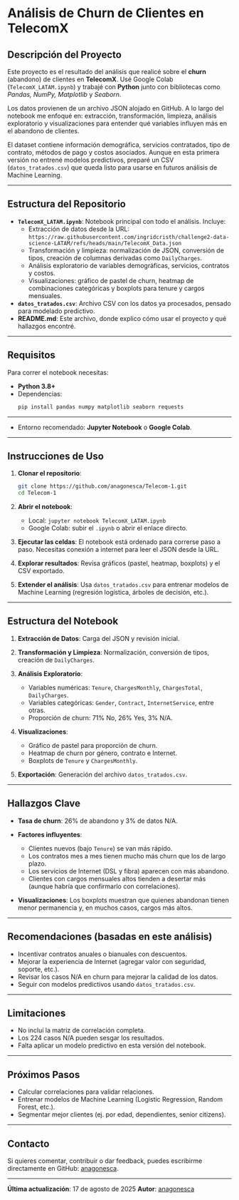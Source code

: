 # Análisis de Churn de Clientes en TelecomX

## Descripción del Proyecto
Este proyecto es el resultado del análisis que realicé sobre el **churn** (abandono) de clientes en **TelecomX**. Usé Google Colab (`TelecomX_LATAM.ipynb`) y trabajé con **Python** junto con bibliotecas como *Pandas, NumPy, Matplotlib* y *Seaborn*.  

Los datos provienen de un archivo JSON alojado en GitHub. A lo largo del notebook me enfoqué en: extracción, transformación, limpieza, análisis exploratorio y visualizaciones para entender qué variables influyen más en el abandono de clientes.  

El dataset contiene información demográfica, servicios contratados, tipo de contrato, métodos de pago y costos asociados. Aunque en esta primera versión no entrené modelos predictivos, preparé un CSV (`datos_tratados.csv`) que queda listo para usarse en futuros análisis de Machine Learning.  

---

## Estructura del Repositorio
- **`TelecomX_LATAM.ipynb`**: Notebook principal con todo el análisis. Incluye:
  - Extracción de datos desde la URL:  
    `https://raw.githubusercontent.com/ingridcristh/challenge2-data-science-LATAM/refs/heads/main/TelecomX_Data.json`
  - Transformación y limpieza: normalización de JSON, conversión de tipos, creación de columnas derivadas como `DailyCharges`.  
  - Análisis exploratorio de variables demográficas, servicios, contratos y costos.  
  - Visualizaciones: gráfico de pastel de churn, heatmap de combinaciones categóricas y boxplots para tenure y cargos mensuales.  
- **`datos_tratados.csv`**: Archivo CSV con los datos ya procesados, pensado para modelado predictivo.  
- **README.md**: Este archivo, donde explico cómo usar el proyecto y qué hallazgos encontré.  

---

## Requisitos
Para correr el notebook necesitas:  

- **Python 3.8+**  
- Dependencias:  
  ```bash
  pip install pandas numpy matplotlib seaborn requests

---
* Entorno recomendado: **Jupyter Notebook** o **Google Colab**.

---

## Instrucciones de Uso

1. **Clonar el repositorio**:

   ```bash
   git clone https://github.com/anagonesca/Telecom-1.git
   cd Telecom-1
   ```
2. **Abrir el notebook**:

   * Local: `jupyter notebook TelecomX_LATAM.ipynb`
   * Google Colab: subir el `.ipynb` o abrir el enlace directo.
3. **Ejecutar las celdas**: El notebook está ordenado para correrse paso a paso. Necesitas conexión a internet para leer el JSON desde la URL.
4. **Explorar resultados**: Revisa gráficos (pastel, heatmap, boxplots) y el CSV exportado.
5. **Extender el análisis**: Usa `datos_tratados.csv` para entrenar modelos de Machine Learning (regresión logística, árboles de decisión, etc.).

---

## Estructura del Notebook

1. **Extracción de Datos**: Carga del JSON y revisión inicial.
2. **Transformación y Limpieza**: Normalización, conversión de tipos, creación de `DailyCharges`.
3. **Análisis Exploratorio**:

   * Variables numéricas: `Tenure`, `ChargesMonthly`, `ChargesTotal`, `DailyCharges`.
   * Variables categóricas: `Gender`, `Contract`, `InternetService`, entre otras.
   * Proporción de churn: 71% No, 26% Yes, 3% N/A.
4. **Visualizaciones**:

   * Gráfico de pastel para proporción de churn.
   * Heatmap de churn por género, contrato e Internet.
   * Boxplots de `Tenure` y `ChargesMonthly`.
5. **Exportación**: Generación del archivo `datos_tratados.csv`.

---

## Hallazgos Clave

* **Tasa de churn**: 26% de abandono y 3% de datos N/A.
* **Factores influyentes**:

  * Clientes nuevos (bajo `Tenure`) se van más rápido.
  * Los contratos mes a mes tienen mucho más churn que los de largo plazo.
  * Los servicios de Internet (DSL y fibra) aparecen con más abandono.
  * Clientes con cargos mensuales altos tienden a desertar más (aunque habría que confirmarlo con correlaciones).
* **Visualizaciones**: Los boxplots muestran que quienes abandonan tienen menor permanencia y, en muchos casos, cargos más altos.

---

## Recomendaciones (basadas en este análisis)

* Incentivar contratos anuales o bianuales con descuentos.
* Mejorar la experiencia de Internet (agregar valor con seguridad, soporte, etc.).
* Revisar los casos N/A en churn para mejorar la calidad de los datos.
* Seguir con modelos predictivos usando `datos_tratados.csv`.

---

## Limitaciones

* No incluí la matriz de correlación completa.
* Los 224 casos N/A pueden sesgar los resultados.
* Falta aplicar un modelo predictivo en esta versión del notebook.

---

## Próximos Pasos

* Calcular correlaciones para validar relaciones.
* Entrenar modelos de Machine Learning (Logistic Regression, Random Forest, etc.).
* Segmentar mejor clientes (ej. por edad, dependientes, senior citizens).

---

## Contacto

Si quieres comentar, contribuir o dar feedback, puedes escribirme directamente en GitHub: [anagonesca](https://github.com/anagonesca).

---

**Última actualización**: 17 de agosto de 2025
**Autor**: [anagonesca](https://github.com/anagonesca)

